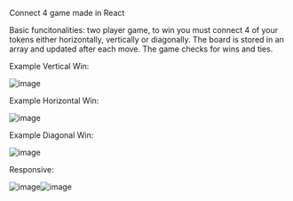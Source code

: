 Connect 4 game made in React

Basic funcitonalities: two player game, to win you must connect 4 of your tokens either horizontally, vertically or diagonally. The board is stored in an array and updated after each move. The game checks for wins and ties.

Example Vertical Win:

![image](https://user-images.githubusercontent.com/56058518/132451218-ea9e0a22-87b2-4da8-b6c4-0cd71d7a9a37.png)

Example Horizontal Win:

![image](https://user-images.githubusercontent.com/56058518/132451332-223b0b13-afeb-4b29-9f00-e8285513cdc6.png)

Example Diagonal Win:

![image](https://user-images.githubusercontent.com/56058518/132451428-12d65758-ca5d-4151-9196-15793ec9c58a.png)

Responsive:

![image](https://user-images.githubusercontent.com/56058518/132451428-12d65758-ca5d-4151-9196-15793ec9c58a.png)![image](https://user-images.githubusercontent.com/56058518/132451504-ffa204c1-8dd0-4e48-8f7f-bcf6910f26bf.png)
